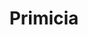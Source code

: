 ---
title: "Primicia"
url: /ciudad-autonoma-de-buenos-aires/primicia-avenida-corrientes-4/
shop: bolsas y maletas
---